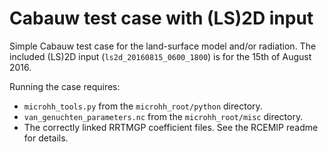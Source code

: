 # Cabauw test case with (LS)2D input
Simple Cabauw test case for the land-surface model and/or radiation.
The included (LS)2D input (`ls2d_20160815_0600_1800`) is for the 15th of August 2016.

Running the case requires:
- `microhh_tools.py` from the `microhh_root/python` directory.
- `van_genuchten_parameters.nc` from the `microhh_root/misc` directory.
- The correctly linked RRTMGP coefficient files. See the RCEMIP readme for details.

